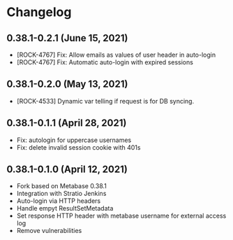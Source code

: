 # Changelog

## 0.38.1-0.2.1 (June 15, 2021)

* [ROCK-4767] Fix: Allow emails as values of user header in auto-login
* [ROCK-4767] Fix: Automatic auto-login with expired sessions

## 0.38.1-0.2.0 (May 13, 2021)

* [ROCK-4533] Dynamic var telling if request is for DB syncing.

## 0.38.1-0.1.1 (April 28, 2021)

* Fix: autologin for uppercase usernames
* Fix: delete invalid session cookie with 401s

## 0.38.1-0.1.0 (April 12, 2021)

* Fork based on Metabase 0.38.1
* Integration with Stratio Jenkins
* Auto-login via HTTP headers
* Handle empyt ResultSetMetadata
* Set response HTTP header with metabase username for external access log
* Remove vulnerabilities

